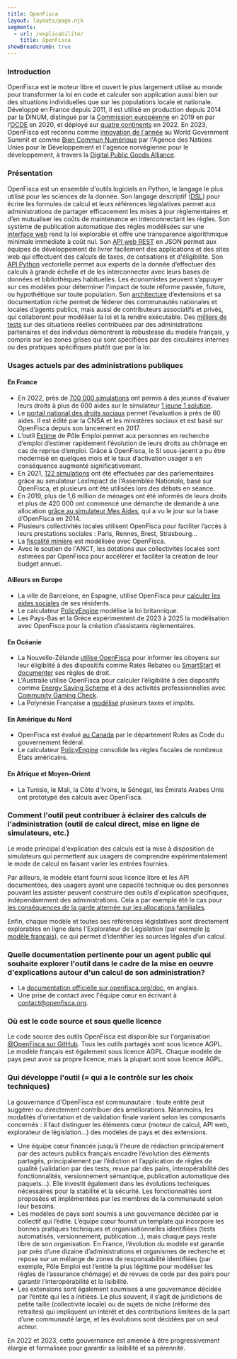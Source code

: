 ```yaml
---
title: OpenFisca
layout: layouts/page.njk
segments:
  - url: /explicabilite/
    title: OpenFisca
showBreadcrumb: true
---
```


### Introduction

OpenFisca est le moteur libre et ouvert le plus largement utilisé au monde pour transformer la loi en code et calculer son application aussi bien sur des situations individuelles que sur les populations locale et nationale.
Développé en France depuis 2011, il est utilisé en production depuis 2014 par la DINUM, distingué par la [Commission européenne](https://joinup.ec.europa.eu/collection/sharing-and-reuse-it-solutions/sharing-reuse-awards-2019-results#oss-inno) en 2019 en par l’[OCDE](https://oecd-opsi.org/publications/cracking-the-code/) en 2020, et déployé sur [quatre continents](https://openfisca.org/fr/packages) en 2022. En 2023, OpenFisca est reconnu comme [innovation de l'année](https://www.khaleejtimes.com/uae/sheikh-saif-honours-french-governments-openfisca-project) au World Government Summit et comme [Bien Commun Numérique](https://app.digitalpublicgoods.net/a/10318) par l'Agence des Nations Unies pour le Développement et l'agence norvégienne pour le développement, à travers la [Digital Public Goods Alliance](https://digitalpublicgoods.net).

### Présentation

OpenFisca est un ensemble d'outils logiciels en Python, le langage le plus utilisé pour les sciences de la donnée.
Son langage descriptif ([DSL](https://fr.wikipedia.org/wiki/Langage_dédié)) pour écrire les formules de calcul et leurs références législatives permet aux administrations de partager efficacement les mises à jour règlementaires et d’en mutualiser les coûts de maintenance en interconnectant les règles.
Son système de publication automatique des règles modélisées sur une [interface web](http://legislation.fr.openfisca.org) rend la loi explorable et offre une transparence algorithmique minimale immédiate à coût nul.
Son [API web REST](https://legislation.fr.openfisca.org/swagger) en JSON permet aux équipes de développement de livrer facilement des applications et des sites web qui effectuent des calculs de taxes, de cotisations et d'éligibilité.
Son [API Python](https://openfisca.org/doc/openfisca-python-api/index.html) vectorielle permet aux experts de la donnée d’effectuer des calculs à grande échelle et de les interconnecter avec leurs bases de données et bibliothèques habituelles. Les économistes peuvent s’appuyer sur ces modèles pour déterminer l'impact de toute réforme passée, future, ou hypothétique sur toute population.
Son [architecture](https://openfisca.org/doc/architecture.html) d’extensions et sa documentation riche permet de féderer des communautés nationales et locales d’agents publics, mais aussi de contributeurs associatifs et privés, qui collaborent pour modéliser la loi et la rendre exécutable.
Des [milliers de tests](https://github.com/openfisca/openfisca-france/tree/master/tests) sur des situations réelles contribuées par des administrations partenaires et des individus démontrent la robustesse du modèle français, y compris sur les zones grises qui sont spécifiées par des circulaires internes ou des pratiques spécifiques plutôt que par la loi.

### Usages actuels par des administrations publiques

#### En France

- En 2022, près de [700 000 simulations](https://mes-aides.1jeune1solution.beta.gouv.fr/stats) ont permis à des jeunes d'évaluer leurs droits à plus de 600 aides sur le simulateur [1 jeune 1 solution](https://mes-aides.1jeune1solution.beta.gouv.fr).
- Le [portail national des droits sociaux](https://mesdroitssociaux.gouv.fr) permet l’évaluation à près de 60 aides. Il est édité par la CNSA et les ministères sociaux et est basé sur OpenFisca depuis son lancement en 2017.
- L’outil [Estime](https://estime.pole-emploi.fr) de Pôle Emploi permet aux personnes en recherche d’emploi d’estimer rapidement l’évolution de leurs droits au chômage en cas de reprise d’emploi. Grâce à OpenFisca, le SI sous-jacent a pu être modernisé en quelques mois et le taux d’activation usager a en conséquence augmenté significativement.
- En 2021, [122 simulations](https://leximpact.an.fr/statistiques) ont été effectuées par des parlementaires grâce au simulateur LexImpact de l'Assemblée Nationale, basé sur OpenFisca, et plusieurs ont été utilisées lors des débats en séance.
- En 2019, plus de 1,6 million de ménages ont été informés de leurs droits et plus de 420 000 ont commencé une démarche de demande à une allocation [grâce au simulateur Mes Aides](https://blog.beta.gouv.fr/general/2019/11/18/mes-aides-metriques/), qui a vu le jour sur la base d’OpenFisca en 2014.
- Plusieurs collectivités locales utilisent OpenFisca pour faciliter l’accès à leurs prestations sociales : Paris, Rennes, Brest, Strasbourg…
- La [fiscalité minière](https://github.com/openfisca/openfisca-france-fiscalite-miniere/) est modélisée avec OpenFisca.
- Avec le soutien de l'ANCT, les dotations aux collectivités locales sont estimées par OpenFisca pour accélérer et faciliter la création de leur budget annuel.

#### Ailleurs en Europe

- La ville de Barcelone, en Espagne, utilise OpenFisca pour [calculer les aides sociales](https://ajuntament.barcelona.cat/lesmevesajudes/) de ses résidents.
- Le calculateur [PolicyEngine](https://policyengine.org/uk/policy) modélise la loi britannique.
- Les Pays-Bas et la Grèce expérimentent de 2023 à 2025 la modélisation avec OpenFisca pour la création d’assistants règlementaires.

#### En Océanie

- La Nouvelle-Zélande [utilise OpenFisca](https://serviceinnovationlab.github.io/projects/legislation-as-code/) pour informer les citoyens sur leur éligiblité à des dispositifs comme Rates Rebates ou [SmartStart](https://smartstart.services.govt.nz) et [documenter](https://nz.openfisca.org) ses règles de droit.
- L'Australie utilise OpenFisca pour calculer l’éligibilité à des dispositifs comme [Energy Saving Scheme](https://www.codeforaustralia.org/case-studies/dpie-rules-as-code) et à des activités professionnelles avec [Community Gaming Check](https://www.fairtrading.nsw.gov.au/community-gaming/community-gaming-regulation-check).
- La Polynésie Française a [modélisé](https://github.com/govpf/openfisca-pf) plusieurs taxes et impôts.

#### En Amérique du Nord

- OpenFisca est évalué [au Canada](https://github.com/potatowave/openfisca-canada) par le département Rules as Code du gouvernement fédéral.
- Le calculateur [PolicyEngine](https://policyengine.org/us/policy) consolide les règles fiscales de nombreux États américains.

#### En Afrique et Moyen-Orient

- La Tunisie, le Mali, la Côte d'Ivoire, le Sénégal, les Émirats Arabes Unis ont prototypé des calculs avec OpenFisca.

### Comment l'outil peut contribuer à éclairer des calculs de l'administration (outil de calcul direct, mise en ligne de simulateurs, etc.)

Le mode principal d'explication des calculs est la mise à disposition de simulateurs qui permettent aux usagers de comprendre expérimentalement le mode de calcul en faisant varier les entrées fournies.

Par ailleurs, le modèle étant fourni sous licence libre et les API documentées, des usagers ayant une capacité technique ou des personnes pouvant les assister peuvent construire des outils d'explication spécifiques, indépendamment des administrations. Cela a par exemple été le cas pour [les conséquences de la garde alternée sur les allocations familiales](https://pa-comp.firebaseapp.com/).

Enfin, chaque modèle et toutes ses références législatives sont directement explorables en ligne dans l'Explorateur de Législation (par exemple [le modèle français](https://legislation.fr.openfisca.org)), ce qui permet d’identifier les sources légales d’un calcul.

### Quelle documentation pertinente pour un agent public qui souhaite explorer l'outil dans le cadre de la mise en oeuvre d'explications autour d'un calcul de son administration?

- La [documentation officielle sur openfisca.org/doc](https://openfisca.org/doc), en anglais.
- Une prise de contact avec l'équipe cœur en écrivant à [contact@openfisca.org](mailto:contact@openfisca.org).
 
### Où est le code source et sous quelle licence

Le code source des outils OpenFisca est disponible sur l'organisation [@OpenFisca sur GitHub](https://github.com/openfisca). Tous les outils partagés sont sous licence AGPL. Le modèle français est également sous licence AGPL. Chaque modèle de pays peut avoir sa propre licence, mais la plupart sont sous licence AGPL.

### Qui développe l'outil (= qui a le contrôle sur les choix techniques)

La gouvernance d'OpenFisca est communautaire : toute entité peut suggérer ou directement contribuer des améliorations. Néanmoins, les modalités d'orientation et de validation finale varient selon les composants concernés : il faut distinguer les éléments cœur (moteur de calcul, API web, explorateur de législation…) des modèles de pays et des extensions.

- Une équipe cœur financée jusqu’à l’heure de rédaction principalement par des acteurs publics français encadre l’évolution des éléments partagés, principalement par l’édiction et l’application de règles de qualité (validation par des tests, revue par des pairs, interopérabilité des fonctionnalités, versionnement sémantique, publication automatique des paquets…). Elle investit également dans les évolutions techniques nécessaires pour la stabilité et la sécurité. Les fonctionnalités sont proposées et implémentées par les membres de la communauté selon leur besoins.
- Les modèles de pays sont soumis à une gouvernance décidée par le collectif qui l’édite. L’équipe cœur fournit un template qui incorpore les bonnes pratiques techniques et organisationnelles identifiées (tests automatisés, versionnement, publication…), mais chaque pays reste libre de son organisation. En France, l’évolution du modèle est garantie par près d’une dizaine d’administrations et organismes de recherche et repose sur un mélange de zones de responsabilité identifiées (par exemple, Pôle Emploi est l’entité la plus légitime pour modéliser les règles de l’assurance chômage) et de revues de code par des pairs pour garantir l’interopérabilité et la lisibilité.
- Les extensions sont également soumises à une gouvernance décidée par l’entité qui les a initiées. Le plus souvent, il s’agit de juridictions de petite taille (collectivité locale) ou de sujets de niche (réforme des retraites) qui impliquent un intérêt et des contributions limitées de la part d’une communauté large, et les évolutions sont décidées par un seul acteur.

En 2022 et 2023, cette gouvernance est amenée à être progressivement élargie et formalisée pour garantir sa lisibilité et sa pérennité.
